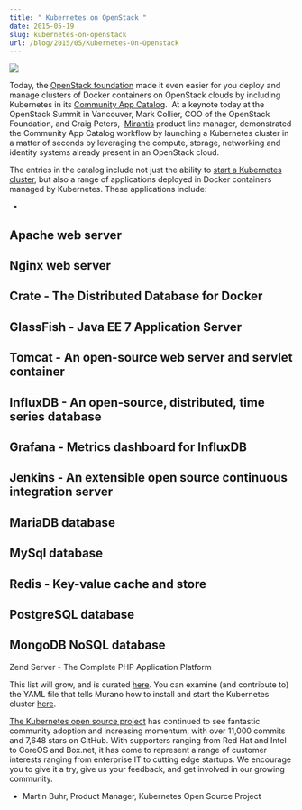 ```yaml
---
title: " Kubernetes on OpenStack "
date: 2015-05-19
slug: kubernetes-on-openstack
url: /blog/2015/05/Kubernetes-On-Openstack
---
```




[![](https://3.bp.blogspot.com/-EOrCHChZJZE/VVZzq43g6CI/AAAAAAAAF-E/JUilRHk369E/s400/Untitled%2Bdrawing.jpg)](https://3.bp.blogspot.com/-EOrCHChZJZE/VVZzq43g6CI/AAAAAAAAF-E/JUilRHk369E/s1600/Untitled%2Bdrawing.jpg)



Today, the [OpenStack foundation](https://www.openstack.org/foundation/) made it even easier for you deploy and manage clusters of Docker containers on OpenStack clouds by including Kubernetes in its [Community App Catalog](http://apps.openstack.org/). &nbsp;At a keynote today at the OpenStack Summit in Vancouver, Mark Collier, COO of the OpenStack Foundation, and Craig Peters, &nbsp;[Mirantis](https://www.mirantis.com/) product line manager, demonstrated the Community App Catalog workflow by launching a Kubernetes cluster in a matter of seconds by leveraging the compute, storage, networking and identity systems already present in an OpenStack cloud.



The entries in the catalog include not just the ability to [start a Kubernetes cluster](http://apps.openstack.org/#tab=murano-apps&asset=Kubernetes%20Cluster), but also a range of applications deployed in Docker containers managed by Kubernetes. These applications include:



-
Apache web server
-
Nginx web server
-
Crate - The Distributed Database for Docker
-
GlassFish - Java EE 7 Application Server
-
Tomcat - An open-source web server and servlet container
-
InfluxDB - An open-source, distributed, time series database
-
Grafana - Metrics dashboard for InfluxDB
-
Jenkins - An extensible open source continuous integration server
-
MariaDB database
-
MySql database
-
Redis - Key-value cache and store
-
PostgreSQL database
-
MongoDB NoSQL database
-
Zend Server - The Complete PHP Application Platform



This list will grow, and is curated [here](https://opendev.org/x/k8s-docker-suite-app-murano/src/branch/master/Kubernetes). You can examine (and contribute to) the YAML file that tells Murano how to install and start the Kubernetes cluster [here](https://opendev.org/x/k8s-docker-suite-app-murano/src/branch/master/Kubernetes/KubernetesCluster/package/Classes/KubernetesCluster.yaml).



[The Kubernetes open source project](https://github.com/GoogleCloudPlatform/kubernetes) has continued to see fantastic community adoption and increasing momentum, with over 11,000 commits and 7,648 stars on GitHub. With supporters ranging from Red Hat and Intel to CoreOS and Box.net, it has come to represent a range of customer interests ranging from enterprise IT to cutting edge startups. We encourage you to give it a try, give us your feedback, and get involved in our growing community.


- Martin Buhr, Product Manager, Kubernetes Open Source Project
